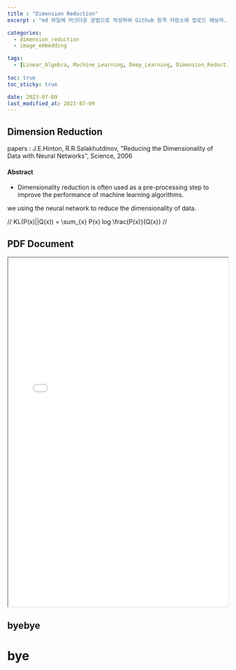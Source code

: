 ```yaml
---
title : "Dimension Reduction"
excerpt : "md 파일에 마크다운 문법으로 작성하여 Github 원격 저장소에 업로드 해보자. 에디터는 Visual Studio code 사용! 로컬 서버에서 확인도 해보자. "

categories: 
  - dimension_reduction
  - image_embedding

tags:
  - [Linear_Algebra, Machine_Learning, Deep_Learning, Dimension_Reduction, Image_Embedding]
  
toc: true
toc_sticky: true

date: 2023-07-09
last_modified_at: 2023-07-09
---
```

## Dimension Reduction

papers : J.E.Hinton, R.R.Salakhutdinov, "Reducing the Dimensionality of Data with Neural Networks", Science, 2006

#### Abstract

- Dimensionality reduction is often used as a pre-processing step to improve the performance of machine learning algorithms.


we using the neural network to reduce the dimensionality of data.

//
KL(P(x)||Q(x)) = \sum_{x} P(x) log \frac{P(x)}{Q(x)}
//

## PDF Document

<iframe src="../paper/dimension_reduction/sne.pdf" width="100%" height="800px">
  <p>Unable to display PDF. Click <a href="../paper/dimension_reduction/sne.pdf">here</a> to download it.</p>
</iframe>

byebye
---
# bye
<a href="../paper/dimension_reduction/sne.pdf" class="image fit"><img src="images/marr_pic.jpg" alt=""></a>
    